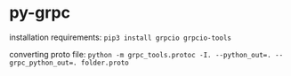 # py-grpc

installation requirements: ```pip3 install grpcio grpcio-tools ```

converting proto file: ``` python -m grpc_tools.protoc -I. --python_out=. --grpc_python_out=. folder.proto ```
